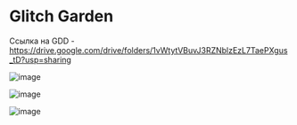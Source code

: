 # Glitch Garden

Ссылка на GDD - https://drive.google.com/drive/folders/1vWtytVBuvJ3RZNblzEzL7TaePXgus_tD?usp=sharing

![image](https://github.com/user-attachments/assets/14436adc-03f6-4f02-a7be-8f697bee09b6)

![image](https://github.com/user-attachments/assets/6030827c-ecf9-4a73-87f5-932389943fa8)

![image](https://github.com/user-attachments/assets/7190fc82-79f7-4f0c-aedd-e27b944809b7)
